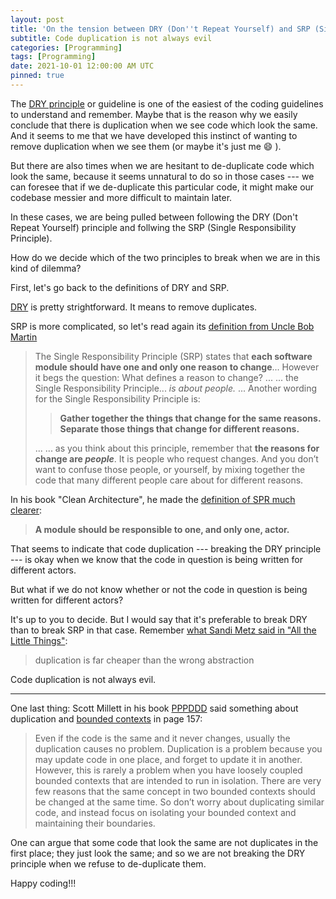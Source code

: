 ```yaml
---
layout: post
title: 'On the tension between DRY (Don''t Repeat Yourself) and SRP (Single Responsibility Principle)'
subtitle: Code duplication is not always evil
categories: [Programming]
tags: [Programming]
date: 2021-10-01 12:00:00 AM UTC
pinned: true
---
```


<!-- Started August 13, 2021  11:13 PM Philippine Time -->


The [DRY principle](/2021/09/01/guidelines-and-resources-on-how-to-write-clean-code) or guideline is one of the easiest of the coding guidelines to understand and remember. Maybe that is the reason why we easily conclude that there is duplication when we see code which look the same. And it seems to me that we have developed this instinct of wanting to remove duplication when we see them (or maybe it's just me :smile: ).

But there are also times when we are hesitant to de-duplicate code which look the same, because it seems unnatural to do so in those cases --- we can foresee that if we de-duplicate this particular code, it might make our codebase messier and more difficult to maintain later.

In these cases, we are being pulled between following the DRY (Don't Repeat Yourself) principle and follwing the SRP (Single Responsibility Principle).

<!-- 
<div class="message-compressed float-right small" markdown="1">

We can see an example of that [here](https://www.brainstobytes.com/the-single-responsibility-principle/). Take note of the method `get_tabulated_inventory_info()`

</div>
 -->

How do we decide which of the two principles to break when we are in this kind of dilemma?

First, let's go back to the definitions of DRY and SRP.

[DRY](/2021/09/01/guidelines-and-resources-on-how-to-write-clean-code) is pretty strightforward. It means to remove duplicates.

SRP is more complicated, so let's read again its [definition from Uncle Bob Martin](https://blog.cleancoder.com/uncle-bob/2014/05/08/SingleReponsibilityPrinciple.html)

> The Single Responsibility Principle (SRP) states that **each software module should have one and only one reason to change**... However it begs the question: What defines a reason to change?
> ...
> ... the Single Responsibility Principle... _is about people._
> ...
> Another wording for the Single Responsibility Principle is:
> > **Gather together the things that change for the same reasons. Separate those things that change for different reasons.**
> 
> ...
> ... as you think about this principle, remember that **the reasons for change are _people_**. It is people who request changes. And you don’t want to confuse those people, or yourself, by mixing together the code that many different people care about for different reasons.

In his book "Clean Architecture", he made the [definition of SPR much clearer](https://www.e4developer.com/2018/10/04/single-responsibility-principle-do-you-know-the-real-one/):

> **A module should be responsible to one, and only one, actor.**


That seems to indicate that code duplication --- breaking the DRY principle --- is okay when we know that the code in question is being written for different actors. 

But what if we do not know whether or not the code in question is being written for different actors?

<!-- I would say that it's preferable to break DRY than to break SRP. I would rather have code duplication than have code which does a lot of different things and with lot's of if/else in them :grinning:. -->

It's up to you to decide. But I would say that it's preferable to break DRY than to break SRP in that case. 
Remember [what Sandi Metz said in "All the Little Things"](https://sandimetz.com/blog/2016/1/20/the-wrong-abstraction): 

> duplication is far cheaper than the wrong abstraction

<!-- "All the Little Things" - https://www.youtube.com/watch?v=8bZh5LMaSmE -->

Code duplication is not always evil.


-----

One last thing: Scott Millett in his book [PPPDDD](https://www.bookdepository.com/Patterns-Principles-Practices-Domain-Driven-Design-Scott-Millett/9781118714706?a_aid=jflaga) said something about duplication and [bounded contexts](/2021/07/18/microservices-is-not-the-same-as-bounded-context) in page 157:

> Even if the code is the same and it never changes, usually the duplication causes no problem. Duplication is a problem because you may update code in one place, and forget to update it in another. However, this is rarely a problem when you have loosely coupled bounded contexts that are intended to run in isolation. There are very few reasons that the same concept in two bounded contexts should be changed at the same time. So don’t worry about duplicating similar code, and instead focus on isolating your bounded context and maintaining their boundaries.

One can argue that some code that look the same are not duplicates in the first place; they just look the same; and so we are not breaking the DRY principle when we refuse to de-duplicate them.

Happy coding!!!
